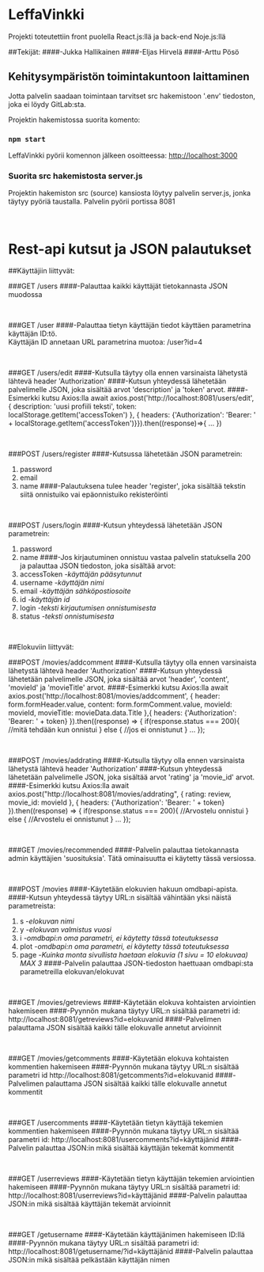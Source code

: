 # LeffaVinkki

Projekti toteutettiin front puolella React.js:llä ja back-end Noje.js:llä

##Tekijät:
####-Jukka Hallikainen
####-Eljas Hirvelä
####-Arttu Pösö

## Kehitysympäristön toimintakuntoon laittaminen

Jotta palvelin saadaan toimintaan tarvitset src hakemistoon '.env' tiedoston, joka ei löydy GitLab:sta.

Projektin hakemistossa suorita komento:

### `npm start`

LeffaVinkki pyörii komennon jälkeen osoitteessa: [http://localhost:3000](http://localhost:3000)


### Suorita src hakemistosta server.js

Projektin hakemiston src (source) kansiosta löytyy palvelin server.js, jonka täytyy pyöriä taustalla.
Palvelin pyörii portissa 8081

<br>

# Rest-api kutsut ja JSON palautukset

##Käyttäjiin liittyvät:

###GET /users
####-Palauttaa kaikki käyttäjät tietokannasta JSON muodossa

<br>

###GET /user
####-Palauttaa tietyn käyttäjän tiedot käyttäen parametrina käyttäjän ID:tö.<br>Käyttäjän ID annetaan URL parametrina muotoa: /user?id=4

<br>

###GET /users/edit
####-Kutsulla täytyy olla ennen varsinaista lähetystä lähtevä header 'Authorization'
####-Kutsun yhteydessä lähetetään palvelimelle JSON, joka sisältää arvot 'description' ja 'token' arvot.
####-Esimerkki kutsu Axios:lla
    await axios.post('http://localhost:8081/users/edit', {
                    description: 'uusi profiili teksti',
                    token: localStorage.getItem('accessToken')
                }, { headers: {'Authorization': 'Bearer: ' + localStorage.getItem('accessToken')}}).then((response)=>{
                    ...
                })

<br>

###POST /users/register
####-Kutsussa lähetetään JSON parametrein:
1.  password
2.  email
3.  name
####-Palautuksena tulee header 'register', joka sisältää tekstin siitä onnistuiko vai epäonnistuiko rekisteröinti

<br>

###POST /users/login
####-Kutsun yhteydessä lähetetään JSON parametrein:
1.  password
2.  name
####-Jos kirjautuminen onnistuu vastaa palvelin statuksella 200 ja palauttaa JSON tiedoston, joka sisältää arvot:
1.  accessToken -*käyttäjän pääsytunnut*
2.  username -*käyttäjän nimi*
3.  email -*käyttäjän sähköpostiosoite*
4.  id -*käyttäjän id*
5.  login -*teksti kirjautumisen onnistumisesta*
6.  status -*teksti onnistumisesta*

<br>

##Elokuviin liittyvät:

###POST /movies/addcomment
####-Kutsulla täytyy olla ennen varsinaista lähetystä lähtevä header 'Authorization'
####-Kutsun yhteydessä lähetetään palvelimelle JSON, joka sisältää arvot 'header', 'content', 'movieId' ja 'movieTitle' arvot.
####-Esimerkki kutsu Axios:lla
    await axios.post('http://localhost:8081/movies/addcomment', {
        header: form.formHeader.value,
        content: form.formComment.value,
        movieId: movieId,
        movieTitle: movieData.data.Title
    },{ headers: {'Authorization': 'Bearer: ' + token}
    }).then((response) => {
        if(response.status === 200){
            //mitä tehdään kun onnistui
        } else {
            //jos ei onnistunut
        }
        ...
    });

<br>

###POST /movies/addrating
####-Kutsulla täytyy olla ennen varsinaista lähetystä lähtevä header 'Authorization'
####-Kutsun yhteydessä lähetetään palvelimelle JSON, joka sisältää arvot 'rating' ja 'movie_id' arvot.
####-Esimerkki kutsu Axios:lla
    await axios.post("http://localhost:8081/movies/addrating", {
            rating: review,
            movie_id: movieId
        }, { headers: {'Authorization': 'Bearer: ' + token}
        }).then((response) => {
            if(response.status === 200){
                //Arvostelu onnistui
            } else {
                //Arvostelu ei onnistunut
            }
            ...
    });

<br>

###GET /movies/recommended
####-Palvelin palauttaa tietokannasta admin käyttäjien 'suosituksia'. Tätä ominaisuutta ei käytetty tässä versiossa.

<br>

###POST /movies
####-Käytetään elokuvien hakuun omdbapi-apista.
####-Kutsun yhteydessä täytyy URL:n sisältää vähintään yksi näistä parametreista:
1.  s -*elokuvan nimi*
2.  y -*elokuvan valmistus vuosi*
3.  i -*omdbapi:n oma parametri, ei käytetty tässä toteutuksessa*
4.  plot -*omdbapi:n oma parametri, ei käytetty tässä toteutuksessa*
5.  page -*Kuinka monta sivullista haetaan elokuvia (1 sivu = 10 elokuvaa) MAX 3*
####-Palvelin palauttaa JSON-tiedoston haettuaan omdbapi:sta parametreilla elokuvan/elokuvat

<br>

###GET /movies/getreviews
####-Käytetään elokuva kohtaisten arviointien hakemiseen
####-Pyynnön mukana täytyy URL:n sisältää parametri id:
    http://localhost:8081/getreviews?id=elokuvanid
####-Palvelimen palauttama JSON sisältää kaikki tälle elokuvalle annetut arvioinnit

<br>

###GET /movies/getcomments
####-Käytetään elokuva kohtaisten kommentien hakemiseen
####-Pyynnön mukana täytyy URL:n sisältää parametri id
    http://localhost:8081/getcomments?id=elokuvanid
####-Palvelimen palauttama JSON sisältää kaikki tälle elokuvalle annetut kommentit

<br>

###GET /usercomments
####-Käytetään tietyn käyttäjä tekemien kommentien hakemiseen
####-Pyynnön mukana täytyy URL:n sisältää parametri id:
    http://localhost:8081/usercomments?id=käyttäjänid
####-Palvelin palauttaa JSON:in mikä sisältää käyttäjän tekemät kommentit

<br>

###GET /userreviews
####-Käytetään tietyn käyttäjän tekemien arviointien hakemiseen
####-Pyynnön mukana täytyy URL:n sisältää parametri id:
    http://localhost:8081/userreviews?id=käyttäjänid
####-Palvelin palauttaa JSON:in mikä sisältää käyttäjän tekemät arvioinnit

<br>

###GET /getusername
####-Käytetään käyttäjänimen hakemiseen ID:llä
####-Pyynnön mukana täytyy URL:n sisältää parametri id:
    http://localhost:8081/getusername/?id=käyttäjänid
####-Palvelin palauttaa JSON:in mikä sisältää pelkästään käyttäjän nimen
